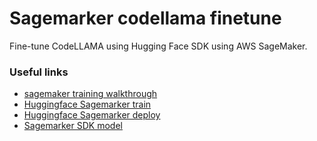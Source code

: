 # Sagemarker codellama finetune

Fine-tune CodeLLAMA using Hugging Face SDK using AWS SageMaker. 

### Useful links
* [sagemaker training walkthrough](https://www.philschmid.de/sagemaker-train-evalaute-llms-2024)
* [Huggingface Sagemarker train](https://huggingface.co/docs/sagemaker/train)
* [Huggingface Sagemarker deploy](https://huggingface.co/docs/sagemaker/inference)
* [Sagemarker SDK model](https://sagemaker.readthedocs.io/en/stable/api/inference/model.html)
